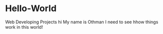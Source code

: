 # Hello-World
Web Developing Projects
hi My name is Othman 
I need to see hhow things work in this world!
